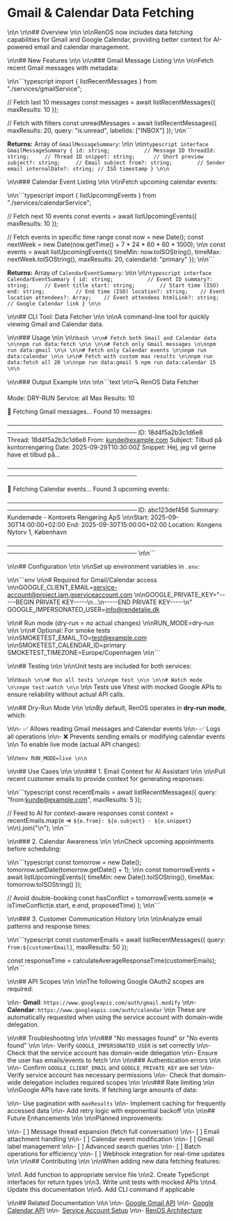 # Gmail & Calendar Data Fetching\n\n\n\n## Overview\n\n\n\nRenOS now includes data fetching capabilities for Gmail and Google Calendar, providing better context for AI-powered email and calendar management.
\n\n## New Features\n\n\n\n### Gmail Message Listing\n\n\n\nFetch recent Gmail messages with metadata:
\n\n```typescript
import { listRecentMessages } from "./services/gmailService";

// Fetch last 10 messages
const messages = await listRecentMessages({ maxResults: 10 });

// Fetch with filters
const unreadMessages = await listRecentMessages({
    maxResults: 20,
    query: "is:unread",
    labelIds: ["INBOX"]
});\n\n```

**Returns:** Array of `GmailMessageSummary`:\n\n\n\n```typescript
interface GmailMessageSummary {
    id: string;           // Message ID
    threadId: string;     // Thread ID
    snippet: string;      // Short preview
    subject?: string;     // Email subject
    from?: string;        // Sender email
    internalDate?: string; // ISO timestamp
}\n\n```
\n\n### Calendar Event Listing\n\n\n\nFetch upcoming calendar events:
\n\n```typescript
import { listUpcomingEvents } from "./services/calendarService";

// Fetch next 10 events
const events = await listUpcomingEvents({ maxResults: 10 });

// Fetch events in specific time range
const now = new Date();
const nextWeek = new Date(now.getTime() + 7 * 24 * 60 * 60 * 1000);\n\n
const events = await listUpcomingEvents({
    timeMin: now.toISOString(),
    timeMax: nextWeek.toISOString(),
    maxResults: 20,
    calendarId: "primary"
});\n\n```

**Returns:** Array of `CalendarEventSummary`:\n\n\n\n```typescript
interface CalendarEventSummary {
    id: string;           // Event ID
    summary?: string;     // Event title
    start: string;        // Start time (ISO)
    end: string;          // End time (ISO)
    location?: string;    // Event location
    attendees?: Array;    // Event attendees
    htmlLink?: string;    // Google Calendar link
}\n\n```
\n\n## CLI Tool: Data Fetcher\n\n\n\nA command-line tool for quickly viewing Gmail and Calendar data.
\n\n### Usage\n\n\n\n```bash\n\n# Fetch both Gmail and Calendar data\n\nnpm run data:fetch\n\n\n\n# Fetch only Gmail messages\n\nnpm run data:gmail\n\n\n\n# Fetch only Calendar events\n\nnpm run data:calendar\n\n\n\n# Fetch with custom max results\n\nnpm run data:fetch all 20\n\nnpm run data:gmail 5
npm run data:calendar 15\n\n```
\n\n### Output Example\n\n\n\n```text\n\n🔍 RenOS Data Fetcher

Mode: DRY-RUN
Service: all
Max Results: 10

📧 Fetching Gmail messages...
Found 10 messages:

────────────────────────────────────────────────────────────────────────────────
ID: 18d4f5a2b3c1d6e8
Thread: 18d4f5a2b3c1d6e8
From: kunde@example.com
Subject: Tilbud på kontorrengøring
Date: 2025-09-29T10:30:00Z
Snippet: Hej, jeg vil gerne have et tilbud på...

────────────────────────────────────────────────────────────────────────────────

📅 Fetching Calendar events...
Found 3 upcoming events:

────────────────────────────────────────────────────────────────────────────────
ID: abc123def456
Summary: Kundemøde - Kontorets Rengøring ApS\n\nStart: 2025-09-30T14:00:00+02:00
End: 2025-09-30T15:00:00+02:00
Location: Kongens Nytorv 1, København

────────────────────────────────────────────────────────────────────────────────\n\n```
\n\n## Configuration\n\n\n\nSet up environment variables in `.env`:
\n\n```env\n\n# Required for Gmail/Calendar access\n\nGOOGLE_CLIENT_EMAIL=service-account@project.iam.gserviceaccount.com\n\nGOOGLE_PRIVATE_KEY="-----BEGIN PRIVATE KEY-----\n...\n-----END PRIVATE KEY-----\n"
GOOGLE_IMPERSONATED_USER=info@rendetalje.dk
\n\n# Run mode (dry-run = no actual changes)\n\nRUN_MODE=dry-run\n\n\n\n# Optional: For smoke tests\n\nSMOKETEST_EMAIL_TO=test@example.com\n\nSMOKETEST_CALENDAR_ID=primary
SMOKETEST_TIMEZONE=Europe/Copenhagen\n\n```
\n\n## Testing\n\n\n\nUnit tests are included for both services:
\n\n```bash\n\n# Run all tests\n\nnpm test\n\n\n\n# Watch mode\n\nnpm test:watch\n\n```\n\n
Tests use Vitest with mocked Google APIs to ensure reliability without actual API calls.
\n\n## Dry-Run Mode\n\n\n\nBy default, RenOS operates in **dry-run mode**, which:
\n\n- ✅ Allows reading Gmail messages and Calendar events\n\n- ✅ Logs all operations\n\n- ❌ Prevents sending emails or modifying calendar events\n\n
To enable live mode (actual API changes):
\n\n```env
RUN_MODE=live\n\n```
\n\n## Use Cases\n\n\n\n### 1. Email Context for AI Assistant\n\n\n\nPull recent customer emails to provide context for generating responses:
\n\n```typescript
const recentEmails = await listRecentMessages({ 
    query: "from:kunde@example.com",
    maxResults: 5 
});

// Feed to AI for context-aware responses
const context = recentEmails.map(e => 
    `${e.from}: ${e.subject} - ${e.snippet}`\n\n).join("\n");\n\n```
\n\n### 2. Calendar Awareness\n\n\n\nCheck upcoming appointments before scheduling:
\n\n```typescript
const tomorrow = new Date();
tomorrow.setDate(tomorrow.getDate() + 1);\n\n
const tomorrowEvents = await listUpcomingEvents({
    timeMin: new Date().toISOString(),
    timeMax: tomorrow.toISOString()
});

// Avoid double-booking
const hasConflict = tomorrowEvents.some(e => 
    isTimeConflict(e.start, e.end, proposedTime)
);\n\n```
\n\n### 3. Customer Communication History\n\n\n\nAnalyze email patterns and response times:
\n\n```typescript
const customerEmails = await listRecentMessages({
    query: `from:${customerEmail}`,
    maxResults: 50
});

const responseTime = calculateAverageResponseTime(customerEmails);\n\n```
\n\n## API Scopes\n\n\n\nThe following Google OAuth2 scopes are required:
\n\n- **Gmail**: `https://www.googleapis.com/auth/gmail.modify`\n\n- **Calendar**: `https://www.googleapis.com/auth/calendar`\n\n
These are automatically requested when using the service account with domain-wide delegation.
\n\n## Troubleshooting\n\n\n\n### "No messages found" or "No events found"\n\n\n\n- Verify `GOOGLE_IMPERSONATED_USER` is set correctly\n\n- Check that the service account has domain-wide delegation\n\n- Ensure the user has emails/events to fetch\n\n\n\n### Authentication errors\n\n\n\n- Confirm `GOOGLE_CLIENT_EMAIL` and `GOOGLE_PRIVATE_KEY` are set\n\n- Verify service account has necessary permissions\n\n- Check that domain-wide delegation includes required scopes\n\n\n\n### Rate limiting\n\n\n\nGoogle APIs have rate limits. If fetching large amounts of data:
\n\n- Use pagination with `maxResults`\n\n- Implement caching for frequently accessed data\n\n- Add retry logic with exponential backoff\n\n\n\n## Future Enhancements\n\n\n\nPlanned improvements:
\n\n- [ ] Message thread expansion (fetch full conversation)\n\n- [ ] Email attachment handling\n\n- [ ] Calendar event modification\n\n- [ ] Gmail label management\n\n- [ ] Advanced search queries\n\n- [ ] Batch operations for efficiency\n\n- [ ] Webhook integration for real-time updates\n\n\n\n## Contributing\n\n\n\nWhen adding new data fetching features:
\n\n1. Add function to appropriate service file\n\n2. Create TypeScript interfaces for return types\n\n3. Write unit tests with mocked APIs\n\n4. Update this documentation\n\n5. Add CLI command if applicable
\n\n## Related Documentation\n\n\n\n- [Google Gmail API](https://developers.google.com/gmail/api)\n\n- [Google Calendar API](https://developers.google.com/calendar/api)\n\n- [Service Account Setup](./SERVICE_ACCOUNT_SETUP.md)\n\n- [RenOS Architecture](./ARCHITECTURE.md)
